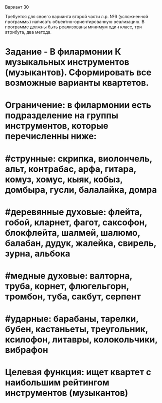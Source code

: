Вариант 30

Требуется для своего варианта второй части л.р. №6 (усложненной программы) написать объектно-ориентированную реализацию. В программе должны быть реализованы минимум один класс, три атрибута, два метода.
# Задание - В филармонии К музыкальных инструментов (музыкантов). Сформировать все возможные варианты квартетов.

# Ограничение: в филармонии есть подразделение на группы инструментов, которые перечисленны ниже:
# #струнные: скрипка, виолончель, альт, контрабас, арфа, гитара, комуз, хомус, кыяк, кобыз, домбыра, гусли, балалайка, домра
# #деревянные духовые: флейта, гобой, кларнет, фагот, саксофон, блокфлейта, шалмей, шалюмо, балабан, дудук, жалейка, свирель, зурна, альбока
# #медные духовые: валторна, труба, корнет, флюгельгорн, тромбон, туба, сакбут, серпент
# #ударные: барабаны, тарелки, бубен, кастаньеты, треугольник, ксилофон, литавры, колокольчики, вибрафон

# Целевая функция: ищет квартет с наибольшим рейтингом инструментов (музыкантов)
